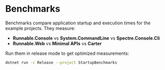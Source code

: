 ﻿# Benchmarks

Benchmarks compare application startup and execution times for the example
projects. They measure:

- **Runnable.Console** vs **System.CommandLine** vs **Spectre.Console.Cli**
- **Runnable.Web** vs **Minimal APIs** vs **Carter**

Run them in release mode to get optimized measurements:

```bash
dotnet run -c Release --project StartupBenchmarks
```
